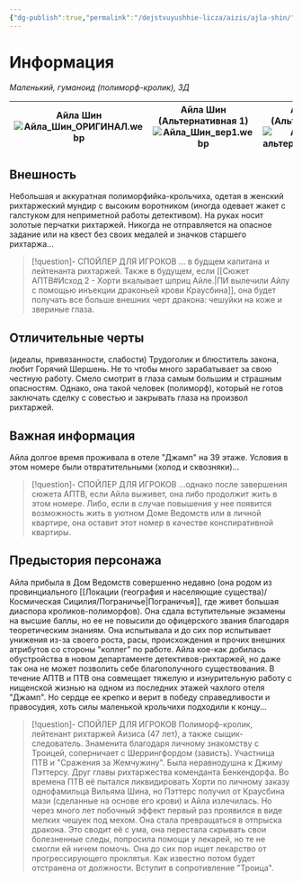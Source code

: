```yaml
---
{"dg-publish":true,"permalink":"/dejstvuyushhie-licza/aizis/ajla-shin/","dgPassFrontmatter":true}
---
```


# Информация

*Маленький, гуманоид (полиморф-кролик), ЗД* 

| Айла Шин<br>![Айла_Шин_ОРИГИНАЛ.webp](/img/user/%D0%98%D0%B7%D0%BE%D0%B1%D1%80%D0%B0%D0%B6%D0%B5%D0%BD%D0%B8%D1%8F/%D0%90%D0%B9%D0%BB%D0%B0_%D0%A8%D0%B8%D0%BD_%D0%9E%D0%A0%D0%98%D0%93%D0%98%D0%9D%D0%90%D0%9B.webp) | Айла Шин (Альтернативная 1)<br>![Айла_Шин_вер1.webp](/img/user/%D0%98%D0%B7%D0%BE%D0%B1%D1%80%D0%B0%D0%B6%D0%B5%D0%BD%D0%B8%D1%8F/%D0%90%D0%B9%D0%BB%D0%B0_%D0%A8%D0%B8%D0%BD_%D0%B2%D0%B5%D1%801.webp)<br> | Айла Шин (Альтернативая 2)<br>![Айла-Шин-альтернатива-3.webp](/img/user/%D0%98%D0%B7%D0%BE%D0%B1%D1%80%D0%B0%D0%B6%D0%B5%D0%BD%D0%B8%D1%8F/%D0%90%D0%B9%D0%BB%D0%B0-%D0%A8%D0%B8%D0%BD-%D0%B0%D0%BB%D1%8C%D1%82%D0%B5%D1%80%D0%BD%D0%B0%D1%82%D0%B8%D0%B2%D0%B0-3.webp) |
| -------------------------------------- | ---------------------------------------------------------- | --------------------------------------------------------------- |
## Внешность
Небольшая и аккуратная полиморфийка-крольчиха, одетая в женский рихтаржеский мундир с высоким воротником (иногда одевает жакет с галстуком для неприметной работы детективом). На руках носит золотые перчатки рихтаржей. Никогда не отправляется на опасное задание или на квест без своих медалей и значков старшего рихтаржа...
> [!question]- СПОЙЛЕР ДЛЯ ИГРОКОВ
> ... в будщем капитана и лейтенанта рихтаржей.
> Также в будущем, если [[Сюжет АПТВ#Исход 2 - Хорти вкалывает шприц Айле.\|ПИ вылечили Айлу с помощью инъекции драконьей крови Краусбина]], она будет получать все больше внешних черт дракона: чешуйки на коже и звериные глаза.

## Отличительные черты
(идеалы, привязанности, слабости)
Трудоголик и блюститель закона, любит Горячий Шершень. Не то чтобы много зарабатывает за свою честную работу.
Смело смотрит в глаза самым большим и страшным опасностям.
Однако, она такой человек (полиморф), который не готов заключать сделку с совестью и закрывать глаза на произвол рихтаржей.

## Важная информация
Айла долгое время проживала в отеле "Джамп" на 39 этаже. Условия в этом номере были отвратительными (холод и сквозняки)...

> [!question]- СПОЙЛЕР ДЛЯ ИГРОКОВ
> ...однако после завершения сюжета АПТВ, если Айла выживет, она либо продолжит жить в этом номере. Либо, если в случае повышения у нее появится возможность жить в уютном Доме Ведомств или в личной квартире, она оставит этот номер в качестве конспиративной квартиры.

## Предыстория персонажа
Айла прибыла в Дом Ведомств совершенно недавно (она родом из провинциального [[Локации (география и населяющие существа)/Космическая Сицилия/Пограничье\|Пограничья]], где живет большая диаспора кроликов-полиморфов). Она сдала вступительные экзамены на высшие баллы, но ее не повысили до офицерского звания благодаря теоретическим знаниям. Она испытывала и до сих пор испытывает унижения из-за своего роста, расы, происхождения и прочих внешних атрибутов со стороны "коллег" по работе.
Айла кое-как добилась обустройства в новом департаменте детективов-рихтаржей, но даже так она не может позволить себе благополучного существования. В течение АПТВ и ПТВ она совмещает тяжелую и изнурительную работу с нищенской жизнью на одном из последних этажей чахлого отеля "Джамп". Но сердце ее крепко и верит в победу справедливости и правосудия, хоть силы маленькой крольчихи подходили к концу...

> [!question]- СПОЙЛЕР ДЛЯ ИГРОКОВ
> Полиморф-кролик, лейтенант рихтаржей Аизиса (47 лет), а также сыщик-следователь. Знаменита благодаря личному знакомству с Троицей, соперничает с Шеррингфордом (зависть). Участница ПТВ и "Сражения за Жемчужину". Была неравнодушна к Джиму Пэттерсу. Друг главы рихтаржества коменданта Бенкендорфа. Во времена ПТВ её пытался ликвидировать Хорти по личному заказу однофамильца Вильяма Шина, но Пэттерс получил от Краусбина мази (сделанные на основе его крови) и Айла излечилась. Но через много лет побочный эффект первый раз проявился в виде мелких чешуек под мехом. Она стала превращаться в отпрыска дракона. Это сводит её с ума, она перестала скрывать свои болезненные следы, попросила помощи у лекарей, но те не смогли ей ничем помочь. Она до сих пор ищет лекарство от прогрессирующего проклятья. Как известно потом будет отстранена от должности. Вступит в сопротивление "Троица". 
